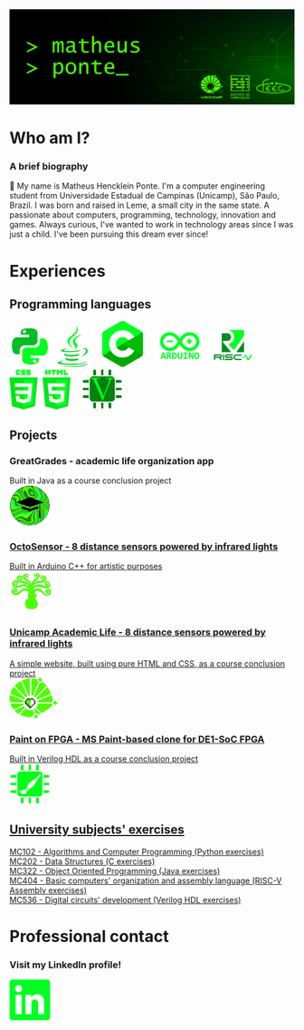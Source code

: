<picture>
  <img alt="" src="https://github.com/matheusheusmat/matheusheusmat/blob/master/Principal.png">
</picture>

# **Who am I?**
### A brief biography ###
<p>👋 My name is Matheus Hencklein Ponte. I'm a computer engineering student from Universidade Estadual de Campinas (Unicamp), São Paulo, Brazil. I was born and raised in Leme, a small city in the same state. A passionate about computers, programming, technology, innovation and games. Always curious, I've wanted to work in technology areas since I was just a child. I've been pursuing this dream ever since!
</p>

# **Experiences**
## Programming languages ##
<p>
<picture><img alt="Python" src="https://github.com/matheusheusmat/matheusheusmat/blob/master/IconPython.png" width="72" height="72"></picture>
<picture><img alt="Java" src="https://github.com/matheusheusmat/matheusheusmat/blob/master/IconJava.png" width="72" height="72"></picture>&nbsp;&nbsp;&nbsp;
<picture><img alt="C" src="https://github.com/matheusheusmat/matheusheusmat/blob/master/IconC.png" width="72" height="81"></picture>&nbsp;&nbsp;&nbsp;&nbsp;
<picture><img alt="Arduino" src="https://github.com/matheusheusmat/matheusheusmat/blob/master/IconArduino.png" width="94" height="64"></picture>
<picture><img alt="RISC-V" src="https://github.com/matheusheusmat/matheusheusmat/blob/master/IconRiscV.png" width="85" height="66"></picture>&nbsp;
<picture><img alt="HTML5 and CSS3" src="https://github.com/matheusheusmat/matheusheusmat/blob/master/IconHTMLCSS.png" width="108" height="70"></picture>&nbsp;&nbsp;&nbsp;&nbsp;
<picture><img alt="Verilog" src="https://github.com/matheusheusmat/matheusheusmat/blob/master/IconVerilog.png" width="72" height="72"></picture>
</p>


## Projects ##
### **GreatGrades** - academic life organization app ###
<p>
Built in Java as a course conclusion project<br>
<a href="https://github.com/lcardosott/greatGrades"><img alt="GreatGrades" src="https://github.com/matheusheusmat/matheusheusmat/blob/master/IconGreatGrades.png" width="72" height="72">
</p>

### **OctoSensor** - 8 distance sensors powered by infrared lights ###
<p>
Built in Arduino C++ for artistic purposes<br>
<a href="https://github.com/jupgit/octosensor"><img alt="OctoSensor" src="https://github.com/matheusheusmat/matheusheusmat/blob/master/IconOctoSensor.png" width="77" height="72">
</p>

### **Unicamp Academic Life** - 8 distance sensors powered by infrared lights ###
<p>
A simple website, built using pure HTML and CSS, as a course conclusion project<br>
<a href="https://matheusheusmat.github.io/unicamp-academic-life/index.html"><img alt="Unicamp Academic Life" src="https://github.com/matheusheusmat/matheusheusmat/blob/master/IconUnicampAcLife.png" width="84" height="72">
</p>

### **Paint on FPGA** - MS Paint-based clone for DE1-SoC FPGA ###
<p>
Built in Verilog HDL as a course conclusion project<br>
<a href="https://github.com/ic-unicamp/2024s1-mc613-projeto-triunvirato"><img alt="Paint on FPGA" src="https://github.com/matheusheusmat/matheusheusmat/blob/master/IconPaintFPGA.png" width="72" height="72">
</p>

## University subjects' exercises ##
[MC102 - Algorithms and Computer Programming (Python exercises)](https://github.com/matheusheusmat/MC102)<br>
[MC202 - Data Structures (C exercises)](https://github.com/matheusheusmat/MC202)<br>
[MC322 - Object Oriented Programming (Java exercises)](https://github.com/matheusheusmat/mc322-turmaB)<br>
[MC404 - Basic computers' organization and assembly language (RISC-V Assembly exercises)](https://github.com/matheusheusmat/MC404)<br>
[MC536 - Digital circuits' development (Verilog HDL exercises)](https://github.com/matheusheusmat/MC536)<br>


# **Professional contact**
### Visit my LinkedIn profile! ###
<p>
<a href="https://www.linkedin.com/in/matheus-hencklein-ponte"><img alt="LinkedIn" src="https://github.com/matheusheusmat/matheusheusmat/blob/master/IconLinkedin.png" width="72" height="72">
</p>